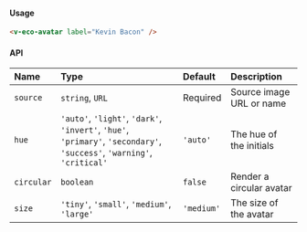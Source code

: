 #### Usage

```html
<v-eco-avatar label="Kevin Bacon" />
```

#### API

| Name       | Type                                                                                                                   | Default    | Description              |
| :--------- | :--------------------------------------------------------------------------------------------------------------------- | :--------- | :----------------------- |
| `source`   | `string`, `URL`                                                                                                        | Required   | Source image URL or name |
| `hue`      | `'auto'`, `'light'`, `'dark'`, `'invert'`, `'hue'`, `'primary'`, `'secondary'`, `'success'`, `'warning'`, `'critical'` | `'auto'`   | The hue of the initials  |
| `circular` | `boolean`                                                                                                              | `false`    | Render a circular avatar |
| `size`     | `'tiny'`, `'small'`, `'medium'`, `'large'`                                                                             | `'medium'` | The size of the avatar   |
